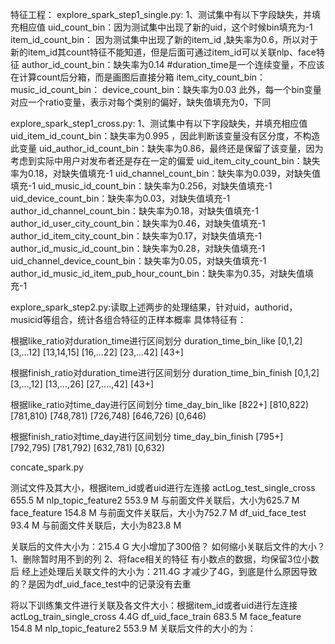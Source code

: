 特征工程：
explore_spark_step1_single.py:
1、测试集中有以下字段缺失，并填充相应值
uid_count_bin：因为测试集中出现了新的uid，这个时候bin填充为-1
item_id_count_bin： 因为测试集中出现了新的item_id ,缺失率为0.6，所以对于新的item_id其count特征不能知道，但是后面可通过item_id可以关联nlp、face特征
author_id_count_bin：缺失率为0.14
#duration_time是一个连续变量，不应该在计算count后分箱，而是画图后直接分箱
item_city_count_bin：
music_id_count_bin：
device_count_bin：缺失率为0.03
此外，每一个bin变量对应一个ratio变量，表示对每个类别的偏好，缺失值填充为0，下同

explore_spark_step1_cross.py:
1、测试集中有以下字段缺失，并填充相应值
uid_item_id_count_bin：缺失率为0.995 ，因此判断该变量没有区分度，不构造此变量
uid_author_id_count_bin：缺失率为0.86，最终还是保留了该变量，因为考虑到实际中用户对发布者还是存在一定的偏爱
uid_item_city_count_bin：缺失率为0.18，对缺失值填充-1
uid_channel_count_bin：缺失率为0.039，对缺失值填充-1
uid_music_id_count_bin：缺失率为0.256，对缺失值填充-1
uid_device_count_bin：缺失率为0.03，对缺失值填充-1
author_id_channel_count_bin：缺失率为0.18，对缺失值填充-1
author_id_user_city_count_bin：缺失率为0.46，对缺失值填充-1
author_id_item_city_count_bin：缺失率为0.17，对缺失值填充-1
author_id_music_id_count_bin：缺失率为0.28，对缺失值填充-1
uid_channel_device_count_bin：缺失率为0.05，对缺失值填充-1
author_id_music_id_item_pub_hour_count_bin：缺失率为0.35，对缺失值填充-1


explore_spark_step2.py:读取上述两步的处理结果，针对uid，authorid，musicid等组合，统计各组合特征的正样本概率
具体特征有：


根据like_ratio对duration_time进行区间划分
duration_time_bin_like
[0,1,2]
[3,...12]
[13,14,15]
[16,...22]
[23,...42]
[43+]

根据finish_ratio对duration_time进行区间划分
duration_time_bin_finish
[0,1,2]
[3,...,12]
[13,...,26]
[27,....,42]
[43+]

根据like_ratio对time_day进行区间划分
time_day_bin_like
[822+]
[810,822)
[781,810)
[748,781)
[726,748)
[646,726)
[0,646)

根据finish_ratio对time_day进行区间划分
time_day_bin_finish
[795+]
[792,795)
[781,792)
[632,781)
[0,632)


concate_spark.py

测试文件及其大小，根据item_id或者uid进行左连接
actLog_test_single_cross    655.5 M
nlp_topic_feature2          553.9 M    与前面文件关联后，大小为625.7 M
face_feature                154.8 M    与前面文件关联后，大小为752.7 M
df_uid_face_test            93.4 M     与前面文件关联后，大小为823.8 M

关联后的文件大小为：215.4 G   大小增加了300倍？
如何缩小关联后文件的大小？
1、删除暂时用不到的列
2、将face相关的特征 有小数点的数据，均保留3位小数后
经上述处理后关联文件的大小为：211.4G  才减少了4G，到底是什么原因导致的？是因为df_uid_face_test中的记录没有去重


将以下训练集文件进行关联及各文件大小：根据item_id或者uid进行左连接
actLog_train_single_cross   4.4G
df_uid_face_train           683.5 M
face_feature                154.8 M
nlp_topic_feature2          553.9 M
关联后文件的大小的为：



